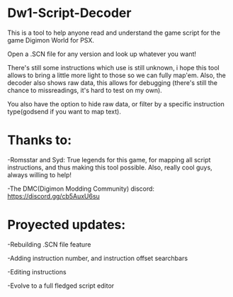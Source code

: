 # Dw1-Script-Decoder

This is a tool to help anyone read and understand the game script for the game Digimon World for PSX.

Open a .SCN file for any version and look up whatever you want!

There's still some instructions which use is still unknown, i hope this tool allows to bring a little more light to those so we can fully map'em. Also, the decoder also shows raw data, this allows for debugging (there's still the chance to missreadings, it's hard to test on my own).

You also have the option to hide raw data, or filter by a specific instruction type(godsend if you want to map text).


# Thanks to:

-Romsstar and Syd: True legends for this game, for mapping all script instructions, and thus making this tool possible. Also, really cool guys, always willing to help!

-The DMC(Digimon Modding Community) discord: https://discord.gg/cb5AuxU6su


# Proyected updates:

-Rebuilding .SCN file feature

-Adding instruction number, and instruction offset searchbars

-Editing instructions

-Evolve to a full fledged script editor

